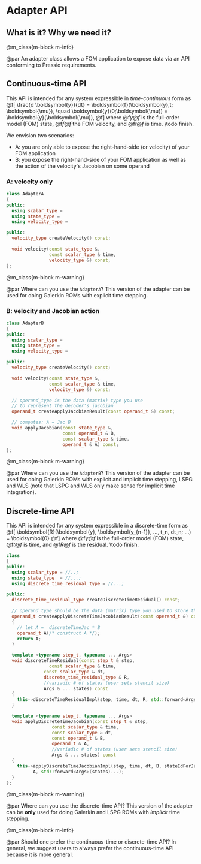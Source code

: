 
# Adapter API

## What is it? Why we need it?

@m_class{m-block m-info}

@par
An adapter class allows a FOM application to expose data via an API conforming to Pressio requirements.

<!-- To use the functionalities in pressio, obviously there needs to be
a way to exchange data/information between pressio and your FOM application.
To do so, in pressio we leverage the idea of an *adapter class* as a layer
allowing to standardize the way pressio interfaces with any application.
Schematically, the flow of interfation is shown below:
@image html schem.svg width=65%
 -->

## Continuous-time API

This API is intended for any system expressible in *time-continuous* form as
@f[
\frac{d \boldsymbol{y}}{dt} =
\boldsymbol{f}(\boldsymbol{y},t; \boldsymbol{\mu}),
\quad \boldsymbol{y}(0;\boldsymbol{\mu}) = \boldsymbol{y}(\boldsymbol{\mu}),
@f]
where @f$y@f$ is the full-order model (FOM) state,
@f$f@f$ the FOM velocity, and @f$t@f$ is time.
\todo finish.

We envision two scenarios:
* A: you are only able to expose the right-hand-side (or velocity) of your FOM application
* B: you expose the right-hand-side of your FOM application as well as
the action of the velocity's Jacobian on some operand

### A: velocity only
```cpp
class AdapterA
{
public:
  using scalar_type =
  using state_type =
  using velocity_type =

public:
  velocity_type createVelocity() const;

  void velocity(const state_type &,
			    const scalar_type & time,
				velocity_type &) const;
};
```

@m_class{m-block m-warning}

@par Where can you use the `AdapterA`?
This version of the adapter can be used for doing Galerkin ROMs with explicit time stepping.


### B: velocity and Jacobian action
```cpp
class AdapterB
{
public:
  using scalar_type =
  using state_type =
  using velocity_type =

public:
  velocity_type createVelocity() const;

  void velocity(const state_type &,
			    const scalar_type & time,
				velocity_type &) const;

  // operand_type is the data (matrix) type you use
  // to represent the decoder's jacobian
  operand_t createApplyJacobianResult(const operand_t &) const;

  // computes: A = Jac B
  void applyJacobian(const state_type &,
					 const operand_t & B,
					 const scalar_type & time,
					 operand_t & A) const;
};
```

@m_class{m-block m-warning}

@par Where can you use the `AdapterB`?
This version of the adapter can be used for doing Galerkin ROMs with explicit
and implicit time stepping, LSPG and WLS (note that LSPG and WLS only
make sense for implicit time integration).


## Discrete-time API

This API is intended for any system expressible in a discrete-time form as
@f[
\boldsymbol{R}(\boldsymbol{y}, \boldsymbol{y_{n-1}}, ..., t_n, dt_n; ...) = \boldsymbol{0}
@f]
where @f$y@f$ is the full-order model (FOM) state, @f$t@f$ is time, and @f$R@f$ is the residual.
\todo finish.

```cpp
class
{
public:
  using scalar_type = //..;
  using state_type  = //...;
  using discrete_time_residual_type = //...;

public:
  discrete_time_residual_type createDiscreteTimeResidual() const;

  // operand_type should be the data (matrix) type you used to store the basis.
  operand_t createApplyDiscreteTimeJacobianResult(const operand_t &) const
  {
    // let A =  discreteTimeJac * B
    operand_t A(/* construct A */);
    return A;
  }

  template <typename step_t, typename ... Args>
  void discreteTimeResidual(const step_t & step,
                const scalar_type & time,
              const scalar_type & dt,
              discrete_time_residual_type & R,
              //variadic # of states (user sets stencil size)
              Args & ... states) const
  {
    this->discreteTimeResidualImpl(step, time, dt, R, std::forward<Args>(states)... );
  }

  template <typename step_t, typename ... Args>
  void applyDiscreteTimeJacobian(const step_t & step,
                 const scalar_type & time,
                 const scalar_type & dt,
                 const operand_t & B,
                 operand_t & A,
                 //variadic # of states (user sets stencil size)
                 Args & ... states) const
  {
    this->applyDiscreteTimeJacobianImpl(step, time, dt, B, stateIdForJacobian,
          A, std::forward<Args>(states)...);
  }
};
```

@m_class{m-block m-warning}

@par Where can you use the discrete-time API?
This version of the adapter can be **only** used for doing Galerkin and LSPG ROMs with *implicit* time stepping.



@m_class{m-block m-info}

@par Should one prefer the continuous-time or discrete-time API?
In general, we suggest users to always prefer the continuous-time API because it is more general.



<!--

@m_class{m-code-figure} @parblock
@code{.cpp}
class AdapterSteadyLSPG
{
  // ...
public:
  // The following aliases MUST be exposed because Pressio detects them.
  // If these are not visible, mispelled or not found, you get a compile-time error
  // because your adapter class does not the right API
  using scalar_type       = /* your native scalar type */
  using state_type        = /* your native state type */
  using residual_type     = /* your native residual type */

public:
  // creates the residual object
  // This is only called once to create the operators, does not need to contain real data.
  residual_type createResidual() const;

  // creates the result of applying the jacobian to the operand.
  // This is only called once to create the operators, does not need to contain real data.
  // operand_type should be the data (matrix) type you used to store the basis.
  operand_type createApplyJacobianResult(const operand_type &) const;

  void residual(state, r) const;

  // computes the result of applying the jacobian to the argument: A  = Jacobian B
  void applyJacobian(state, B, A) const; // computes: A = Jac B
};
@endcode
@endparblock -->
